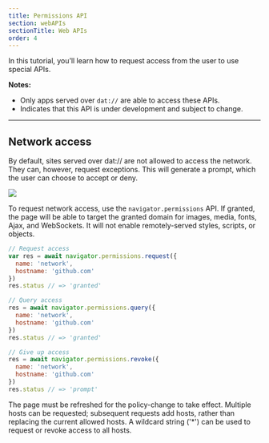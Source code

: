 ```yaml
---
title: Permissions API
section: webAPIs
sectionTitle: Web APIs
order: 4
---
```


<p class="doc-summary">
  In this tutorial, you’ll learn how to request access from the user to use
  special APIs.
</p>

**Notes:**

- Only apps served over `dat://` are able to access these APIs.
- <i class="fa fa-flask"></i> Indicates that this API is under development and subject to change.

---

## Network access

By default, sites served over dat:// are not allowed to access the network.
They can, however, request exceptions.
This will generate a prompt, which the user can choose to accept or deny.

<img class="bordered" src="/img/screenshot-network-permission-request.png">

To request network access, use the `navigator.permissions` API.
If granted, the page will be able to target the granted domain for images, media, fonts, Ajax, and WebSockets.
It will not enable remotely-served styles, scripts, or objects.

```js
// Request access
var res = await navigator.permissions.request({
  name: 'network',
  hostname: 'github.com'
})
res.status // => 'granted'

// Query access
res = await navigator.permissions.query({
  name: 'network',
  hostname: 'github.com'
})
res.status // => 'granted'

// Give up access
res = await navigator.permissions.revoke({
  name: 'network',
  hostname: 'github.com'
})
res.status // => 'prompt'
```

The page must be refreshed for the policy-change to take effect.
Multiple hosts can be requested; subsequent requests add hosts, rather than replacing the current allowed hosts.
A wildcard string ('*') can be used to request or revoke access to all hosts.